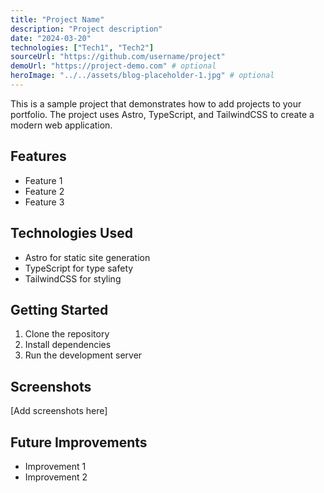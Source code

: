 ```yaml
---
title: "Project Name"
description: "Project description"
date: "2024-03-20"
technologies: ["Tech1", "Tech2"]
sourceUrl: "https://github.com/username/project"
demoUrl: "https://project-demo.com" # optional
heroImage: "../../assets/blog-placeholder-1.jpg" # optional
---
```


This is a sample project that demonstrates how to add projects to your portfolio. The project uses Astro, TypeScript, and TailwindCSS to create a modern web application.

## Features

- Feature 1
- Feature 2
- Feature 3

## Technologies Used

- Astro for static site generation
- TypeScript for type safety
- TailwindCSS for styling

## Getting Started

1. Clone the repository
2. Install dependencies
3. Run the development server

## Screenshots

[Add screenshots here]

## Future Improvements

- Improvement 1
- Improvement 2 
